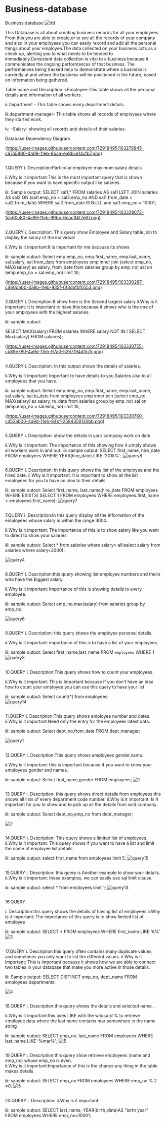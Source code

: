 # Business-database
Business database
![dd](https://user-images.githubusercontent.com/72918495/103275341-f07a4d80-49fe-11eb-8a83-46f0d19edf5e.png)

This Database is all about creating business records for all your employees. From this you are able to create,or to see all the records of your company and also in your employees you can easily record and add all the personal things about your employee.The data collected on your business acts as a check up, alerting you to what needs to be tended to immediately.Consistent data collection is vital to a business because it communicates the ongoing performances of that business. The performances being tracked help to demonstrate where a business is currently at and where the business will be positioned in the future, based on information being gathered. 


Table name and Description:
   i.Employee-This table shows all the personal details and information  of all workers.

   ii.Department - This table shows every department details.

  iii.department-manager- This table shows all records of employees where they started work.

 iv. -Salary- showing all records and details of their salaries.
 
Database Dependency Diagram

(https://user-images.githubusercontent.com/72918495/103279845-c67a5880-4a09-11eb-8baa-ea8bce14cfb7.png)

##
1.QUERY 
       i. Description:Particular employee maximum salary details
       
   ii.Why is it important:This is the most important query that is shown because if you want to have specific output like salaries.
     
   iii: Sample output:
   SELECT sal1.* FROM salaries AS sal1 LEFT JOIN salaries AS sal2 ON (sal1.emp_no = sal2.emp_no AND sal1.from_date < sal2.from_date) WHERE sal2.from_date IS NULL and sal1.emp_no = 10001;
   
  (https://user-images.githubusercontent.com/72918495/103329073-1dc60a80-4a96-11eb-99bb-6dacff4f7e67.png) 
  
##
 2.QUERY 
       i. Description: This query show Employee and Salary table join to display the salary of the individual
       
   ii.Why is it important:It is important for me bacause its shows 
   
   iii: sample output:
   Select emp.emp_no, emp.first_name, emp.last_name, sal.salary, sal.from_date from employees emp inner join (select emp_no, MAX(salary) as salary,  from_date from salaries group by emp_no) sal on (emp.emp_no = sal.emp_no) limit 10;
   
 (https://user-images.githubusercontent.com/72918495/103330287-c460da00-4a9b-11eb-935f-0f3dafbf0553.png)
##
 3.QUERY 
       i. Description:It show here is the Second largest salary
      ii.Why is it important: It is important to have this because it shows who is the one of your employees with the highest salaries. 

   iii: sample output:
  
 SELECT MAX(salary) FROM salaries WHERE salary NOT IN ( SELECT Max(salary) FROM salaries);
 
 (https://user-images.githubusercontent.com/72918495/103330755-cb88e780-4a9d-11eb-97a0-5267194df575.png)

 ##
 4.QUERY 
     i. Description: In this output shows the details of salaries.
         
   ii.Why is it important: Important to have details to you Salaries also to all employees that you have.
   
   iii: sample output:
    Select emp.emp_no, emp.first_name, emp.last_name, sal.salary, sal.to_date from employees emp inner join (select emp_no, MAX(salary) as salary, to_date from salaries group by emp_no) sal on (emp.emp_no = sal.emp_no) limit 10;
   
(https://user-images.githubusercontent.com/72918495/103330760-cd52ab00-4a9d-11eb-84bf-2594359130bb.png)

##
5.QUERY 
        i. Description:  show the details in your company work on date.

 ii.Why is it important: The importance of this showing how it simply shows all workers work in and out.
iii: sample output:
   SELECT first_name, hire_date 
FROM employees 
WHERE YEAR(hire_date)  LIKE '2018%';
![query8](https://user-images.githubusercontent.com/72918495/103330749-c9bf2400-4a9d-11eb-87be-cbdc616b13c1.png)

##
 6.QUERY 
   i. Description: In this query shows the list of the employee and the hired date.
ii.Why is it important: It is important to show all the list employees for you to have an idea to their details. 

iii: sample output:
   Select 
    first_name, last_name,hire_date
FROM
    employees
WHERE
    EXISTS( SELECT 
            1
        FROM
            employees
        WHERE
           employees.first_name = employees.first_name);
![query7](https://user-images.githubusercontent.com/72918495/103330747-c9bf2400-4a9d-11eb-93c7-5323a4ee14e2.png)

##
 7.QUERY 
  i. Description:In this query display all the information of the employees whose salary is within the range 3000..

   ii.Why is it important: The importance of this is to show salary like you want to direct to show your salaries
   
 iii: sample output:
   Select * from salaries  where salary> all(select salary  from salaries where salary<3000);
   
![query4](https://user-images.githubusercontent.com/72918495/103330744-c88df700-4a9d-11eb-9e9a-953cf108f379.png)

##
 8.QUERY 
  i. Description:this query showing list employee numbers and theirs who have  the biggest salary.
     
 ii.Why is it important: Importance of this is showing details to every employee.

iii: sample output:
   Select emp_no,max(salary) from salaries group by emp_no;
   
![query6](https://user-images.githubusercontent.com/72918495/103330746-c9268d80-4a9d-11eb-91fa-82b03d3ff90d.png)

##
 9.QUERY 
   i. Description: this query shows the employee personal details.
       
 ii.Why is it important: importance of this is to have a  list of your employees. 

iii: sample output:
   Select first_name,last_name FROM `employees` WHERE 1 
![query3](https://user-images.githubusercontent.com/72918495/103330743-c7f56080-4a9d-11eb-956e-e6bcf383e59a.png)

##
  10.QUERY 
  i. Description:This query shows how to count your employees. 
       
 ii.Why is it important: This is Important because if you don't have an idea how to count your employee you can use this query to have your list.
      
 iii: sample output:
   Select count(*) from employees;  
![query14](https://user-images.githubusercontent.com/72918495/103330757-ccba1480-4a9d-11eb-9757-6be66f6e0583.png)

##
  11.QUERY
 i. Description:This query shows employee  number and dates.
 ii.Why is it important:Need only the entry for the employees latest data.

iii: sample output:
    Select  dept_no,from_date 
FROM dept_manager; 

![query1](https://user-images.githubusercontent.com/72918495/103330741-c62b9d00-4a9d-11eb-9144-32073b5ebe73.png)

##
 12.QUERY 
        i. Description:This query shows employees gender,name.
        
  ii.Why is it important: this is important because if you want to know your employees gender and names.
  
iii: sample output:
   Select first_name,gender 
       FROM employees;
![1](https://user-images.githubusercontent.com/72918495/103336349-dd28ba00-4ab2-11eb-8349-c0466e116c23.png)
##
 13.QUERY 
      i. Description: this query shows direct details from employees this shows all lists of every department code number.
   ii.Why is it important: Is It important for you to show and to pick up all the details from said company.
   
  iii: sample output:
    Select dept_no,emp_no from dept_manager;
   
![2](https://user-images.githubusercontent.com/72918495/103337119-3b569c80-4ab5-11eb-9e57-ec5f6cc93028.png)
##
 14.QUERY 
        i. Description: This query shows a limited list of employees.
   ii.Why is it important: This query shows if you want to have a list and limit the name of employee list,details. 
      
  iii: sample output:
   select first_name from employees limit 5; 
![query15](https://user-images.githubusercontent.com/72918495/103330759-cd52ab00-4a9d-11eb-831b-a31ce67af81a.png)

##
15.QUERY 
       i. Description: this query is Another example to show your details.
      ii.Why is it important: these examples, we can easily use sql limit clause. 
      
   iii: sample output:
   select * from employees limit 1;
   ![query13](https://user-images.githubusercontent.com/72918495/103330756-cc217e00-4a9d-11eb-89a1-10c5a9cb71c0.png)
##
16.QUERY 
      
   i. Description:this query shows the details of having list of employees 
  ii.Why is it important: The importance of this query is to show limited list of employee 
      

 iii: sample output:
   SELECT * FROM employees WHERE first_name LIKE 'A%'
   ![3](https://user-images.githubusercontent.com/72918495/103339056-56c4a600-4abb-11eb-9e2c-c1ff77f9716c.png)
##
17.QUERY 
   i. Description:this query often contains many duplicate values; and sometimes you only want to list the different values.
 ii.Why is it important: This is important because it shows how we are able to connect two tables in your  database that make you more active in those details.
 
iii: Sample output:
   SELECT DISTINCT emp_no, dept_name
FROM employees,departments;

![4](https://user-images.githubusercontent.com/72918495/103339883-97bdba00-4abd-11eb-833c-d1003ebebb10.png)

##
18.QUERY 
      i. Description:this query shows the details and selected name .

   ii.Why is it important:this uses LIKE with the wildcard % to retrieve employee data.where the last name contains mar somewhere in the name string
     
 iii: sample output:
 SELECT emp_no, last_name FROM employees WHERE last_name LIKE '%mar%';
 ![5](https://user-images.githubusercontent.com/72918495/103342641-fb97b100-4ac4-11eb-8a67-153f09f0813c.png)

 
   
##
19.QUERY 
       i. Description:this query show retrieve employees (name and emp_no) whose emp_no is even.                                                                                
    ii.Why is it important:Importance of this is the chance any thing in the table makes details. 
     
 iii: sample output:
   SELECT emp_no FROM employees WHERE emp_no % 2 =0;
   ![5](https://user-images.githubusercontent.com/72918495/103343363-e02da580-4ac6-11eb-81c3-ee7716af6ab0.png)

   
 ##
 20.QUERY 
       i. Description:
      ii.Why is it important:
      
   iii: sample output:
   SELECT last_name, YEAR(birth_date)AS "birth year" FROM employees WHERE emp_no=10001;
   


